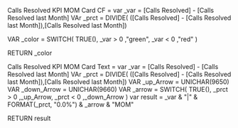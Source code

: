 Calls Resolved KPI MOM Card CF = 
var _var = [Calls Resolved] - [Calls Resolved last Month]
VAr _prct = DIVIDE( ([Calls Resolved] - [Calls Resolved last Month]),[Calls Resolved last Month])

VAR _color = 
SWITCH(
    TRUE(),
    _var > 0 ,"green",
    _var < 0 ,"red"
)


RETURN
_color

Calls Resolved KPI MOM Card Text = 
var _var = [Calls Resolved] - [Calls Resolved last Month]
VAr _prct = DIVIDE( ([Calls Resolved] - [Calls Resolved last Month]),[Calls Resolved last Month])
VAR _up_Arrow = UNICHAR(9650)
VAR _down_Arrow = UNICHAR(9660)
VAR _arrow = 
SWITCH(
    TRUE(),
    _prct > 0 ,_up_Arrow,
    _prct < 0 ,_down_Arrow
)
var result = 
_var & "|" & FORMAT(_prct, "0.0%") & _arrow & "MOM"

RETURN
result
